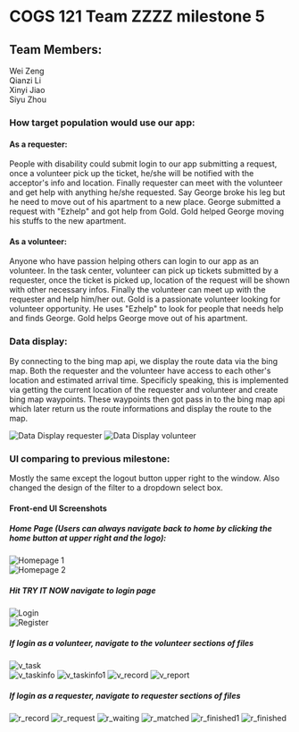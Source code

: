 # COGS 121 Team ZZZZ milestone 5

## Team Members:
  Wei Zeng  
  Qianzi Li  
  Xinyi Jiao  
  Siyu Zhou

### How target population would use our app:
#### As a requester:
  People with disability could submit login to our app submitting a request, once a volunteer pick up the ticket, he/she will be notified with the acceptor's info and location. Finally requester can meet with the volunteer and get help with anything he/she requested. Say George broke his leg but he need to move out of his apartment to a new place. George submitted a request with "Ezhelp" and got help from Gold. Gold helped George moving his stuffs to the new apartment.
#### As a volunteer:
  Anyone who have passion helping others can login to our app as an volunteer. In the task center, volunteer can pick up tickets submitted by a requester, once the ticket is picked up, location of the request will be shown with other necessary infos. Finally the volunteer can meet up with the requester and help him/her out. Gold is a passionate volunteer looking for volunteer opportunity. He uses "Ezhelp" to look for people that needs help and finds George. Gold helps George move out of his apartment.


### Data display:
  By connecting to the bing map api, we display the route data via the bing map. Both the requester and the volunteer have access to each other's location and estimated arrival time. Specificly speaking, this is implemented via getting the current location of the requester and volunteer and create bing map waypoints. These waypoints then got pass in to the bing map api which later return us the route informations and display the route to the map.

  ![Data Display requester](images/Milestone5/r_matched.png)
  ![Data Display volunteer](images/Milestone5/v_taskinfo1.png)

<!-- (FIXME) -->
### UI comparing to previous milestone:
  Mostly the same except the logout button upper right to the window.
  Also changed the design of the filter to a dropdown select box.

<!-- (FIXME, MODIFY THE URL TO DISPLAY PICs) -->
#### Front-end UI Screenshots

##### Home Page (Users can always navigate back to home by clicking the home button at upper right and the logo):

  ![Homepage 1](images/Milestone2/homepage.png)  
  ![Homepage 2](images/Milestone2/homepage1.png)

##### Hit TRY IT NOW navigate to login page
  ![Login](images/Milestone4/login.png)  
  ![Register](images/Milestone4/register.png)

##### If login as a volunteer, navigate to the volunteer sections of files  
  ![v_task](images/Milestone5/v_task.png)  
  ![v_taskinfo](images/Milestone4/v_taskinfo.png)
  ![v_taskinfo1](images/Milestone5/v_taskinfo1.png)
  ![v_record](images/Milestone5/v_record.png)
  ![v_report](images/Milestone5/v_report.png)

##### If login as a requester, navigate to requester sections of files
  ![r_record](images/Milestone5/r_record.png)
  ![r_request](images/Milestone4/r_request.png)
  ![r_waiting](images/Milestone4/r_waiting.png)
  ![r_matched](images/Milestone5/r_matched.png)
  ![r_finished1](images/Milestone4/r_finished1.png)
  ![r_finished](images/Milestone5/r_finished.png)
